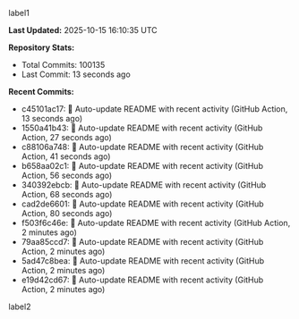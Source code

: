 
label1 
<!-- ACTIVITY_START -->
**Last Updated:** 2025-10-15 16:10:35 UTC

**Repository Stats:**
- Total Commits: 100135
- Last Commit: 13 seconds ago

**Recent Commits:**
- c45101ac17: 🤖 Auto-update README with recent activity (GitHub Action, 13 seconds ago)
- 1550a41b43: 🤖 Auto-update README with recent activity (GitHub Action, 27 seconds ago)
- c88106a748: 🤖 Auto-update README with recent activity (GitHub Action, 41 seconds ago)
- b658aa02c1: 🤖 Auto-update README with recent activity (GitHub Action, 56 seconds ago)
- 340392ebcb: 🤖 Auto-update README with recent activity (GitHub Action, 68 seconds ago)
- cad2de6601: 🤖 Auto-update README with recent activity (GitHub Action, 80 seconds ago)
- f503f6c46e: 🤖 Auto-update README with recent activity (GitHub Action, 2 minutes ago)
- 79aa85ccd7: 🤖 Auto-update README with recent activity (GitHub Action, 2 minutes ago)
- 5ad47c8bea: 🤖 Auto-update README with recent activity (GitHub Action, 2 minutes ago)
- e19d42cd67: 🤖 Auto-update README with recent activity (GitHub Action, 2 minutes ago)
<!-- ACTIVITY_END -->

label2
